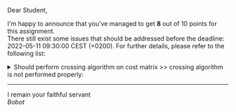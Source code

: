 Dear Student,

I'm happy to announce that you've managed to get **8** out of 10 points for this assignment.\
There still exist some issues that should be addressed before the deadline: 2022-05-11 09:30:00 CEST (+0200). For further details, please refer to the following list:

<details><summary>Should perform crossing algorithm on cost matrix &gt;&gt; crossing algorithm is not performed properly:</summary>- got: <br>    [[0 8 0 3]<br>     [0 6 6 0]<br>     [3 0 1 0]<br>     [0 2 5 2]]<br>- expected: <br>    [[1 9 0 4]<br>     [0 6 5 0]<br>     [3 0 0 0]<br>     [0 2 4 2]]<br>- for cost matrix: <br>    [[0 9 0 4]<br>     [0 7 6 1]<br>     [2 0 0 0]<br>     [0 3 5 3]]<br>- and partial assignment: {1: 0, 0: 2, 2: 1}</details>

-----------
I remain your faithful servant\
_Bobot_